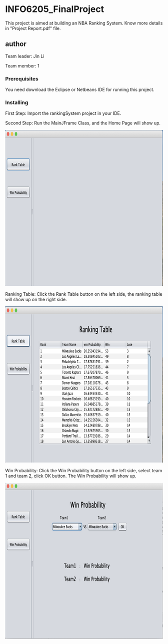 # INFO6205_FinalProject

This project is aimed at building an NBA Ranking System. Know more details in "Project Report.pdf" file.

## author
Team leader: Jin Li

Team member: 1

### Prerequisites

You need download the Eclipse or Netbeans IDE for running this project.


### Installing

First Step:
Import the rankingSystem project in your IDE.

Second Step:
Run the MainJFrame Class, and the Home Page will show up.

<img src="Image/Home Page.png" width="800" height="500" >

Ranking Table:
Click the Rank Table button on the left side, the ranking table will show up on the right side.

<img src="Image/Ranking Table.png" width="800" height="500">

Win Probability:
Click the Win Probability button on the left side, select team 1 and team 2, click OK button. The Win Probability will show up.

<img src="Image/Win Probability.png" width="800" height="500">
